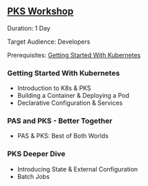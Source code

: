 ## [PKS Workshop](https://github.com/cstewart-pivotal/apbg-pks-workshop)

Duration: 1 Day

Target Audience: Developers

Prerequisites: [Getting Started With Kubernetes](https://www.pluralsight.com/courses/getting-started-kubernetes)

### Getting Started With Kubernetes
- Introduction to K8s & PKS
- Building a Container & Deploying a Pod
- Declarative Configuration & Services  

### PAS and PKS - Better Together
- PAS & PKS: Best of Both Worlds

### PKS Deeper Dive
- Introducing State & External Configuration
- Batch Jobs
